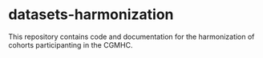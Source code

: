 # datasets-harmonization

This repository contains code and documentation for the harmonization of cohorts participanting in the CGMHC.
